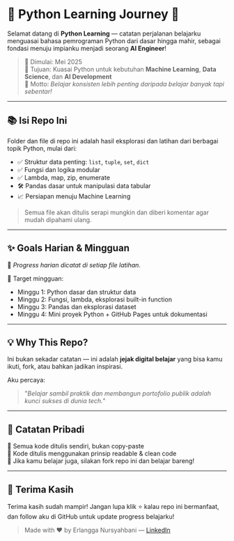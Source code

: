 # 🚀 Python Learning Journey 🐍

Selamat datang di **Python Learning** — catatan perjalanan belajarku menguasai bahasa pemrograman Python dari dasar hingga mahir, sebagai fondasi menuju impianku menjadi seorang **AI Engineer**!  

> 📅 Dimulai: Mei 2025  
> 🎯 Tujuan: Kuasai Python untuk kebutuhan **Machine Learning**, **Data Science**, dan **AI Development**  
> 🧠 Motto: *Belajar konsisten lebih penting daripada belajar banyak tapi sebentar!*

---

## 📚 Isi Repo Ini

Folder dan file di repo ini adalah hasil eksplorasi dan latihan dari berbagai topik Python, mulai dari:

- ✅ Struktur data penting: `list`, `tuple`, `set`, `dict`
- ✅ Fungsi dan logika modular
- ✅ Lambda, map, zip, enumerate
- 🛠️ Pandas dasar untuk manipulasi data tabular
- 📈 Persiapan menuju Machine Learning

> Semua file akan ditulis serapi mungkin dan diberi komentar agar mudah dipahami ulang.

---

## ✨ Goals Harian & Mingguan

📌 *Progress harian dicatat di setiap file latihan.*

🎯 Target mingguan:
- Minggu 1: Python dasar dan struktur data
- Minggu 2: Fungsi, lambda, eksplorasi built-in function
- Minggu 3: Pandas dan eksplorasi dataset
- Minggu 4: Mini proyek Python + GitHub Pages untuk dokumentasi

---

## 💡 Why This Repo?

Ini bukan sekadar catatan — ini adalah **jejak digital belajar** yang bisa kamu ikuti, fork, atau bahkan jadikan inspirasi.  

Aku percaya:  
> "*Belajar sambil praktik dan membangun portofolio publik adalah kunci sukses di dunia tech.*"

---

## 📌 Catatan Pribadi

📍 Semua kode ditulis sendiri, bukan copy-paste  
📍 Kode ditulis menggunakan prinsip readable & clean code  
📍 Jika kamu belajar juga, silakan fork repo ini dan belajar bareng!

---

## 🙌 Terima Kasih

Terima kasih sudah mampir! Jangan lupa klik ⭐ kalau repo ini bermanfaat, dan follow aku di GitHub untuk update progress belajarku!

> Made with ❤️ by Erlangga Nursyahbani — [LinkedIn](https://www.linkedin.com/in/erlangga-nursyahbani/)
